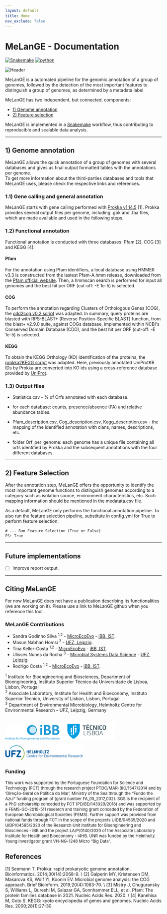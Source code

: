 ```yaml
---
layout: default
title: Home
nav_exclude: false
---
```


# MeLanGE - Documentation

[![Snakemake](https://img.shields.io/badge/snakemake-≥5.31-brightgreen.svg)](https://snakemake.bitbucket.io)
[![python](https://img.shields.io/badge/python-≥3.8-brightgreen.svg)](https://www.python.org/)

![Header](bitmap3.jpeg)

MeLanGE is a automated pipeline for the genomic annotation of a group of genomes, followed by the detection of the most important features to distinguish a group of genomes, as determined by a metadata label.

MeLanGE has two independent, but connected, components:  
* [1) Genome annotation](#1-genome-annotation)
* [2) Feature selection](#2-feature-selection)  

MeLanGE is implemented in a [Snakemake](https://snakemake.readthedocs.io/en/stable/#) workflow, thus contributing to reproducible and scalable data analysis. 

* * *


## 1) Genome annotation
MeLanGE allows the quick annotation of a group 
of genomes with several databases and gives as final output formatted tables with 
the annotations per genome. \
To get more information about the third-parties databases and tools that MeLanGE uses, 
please check the respective links and references. 


### 1.1) Gene calling and general annotation
MeLanGE starts with gene calling performed with [Prokka v1.14.5](https://github.com/tseemann/prokka) [1]. Prokka provides several output files per genome, including .gbk and .faa files, which are made available and used in the following steps. 

### 1.2) Functional annotation
Functional annotation is conducted with three databases: Pfam [2], COG [3] and KEGG [4]. 
#### Pfam
For the annotation using Pfam identifiers, a local database using HMMER v3.3 is constructed from the lastest Pfam-A.hmm release, downloaded from the [Pfam official website](http://pfam.xfam.org/). Then, a hmmscan search is performed for input all genomes and the best hit per ORF (cut-off: -E 1e-5) is selected. 

#### COG
To perform the annotation regarding Clusters of Orthologous Genes (COG), the [cdd2cog v0.2 script](https://github.com/aleimba/bac-genomics-scripts/tree/master/cdd2cog)  was adapted. In summary, query proteins are blasted with RPS-BLAST+ (Reverse Position-Specific BLAST) function, from the blast+ v2.9.0 suite, against COGs database, implemented within NCBI's Conserved Domain Database (CDD), and the best hit per ORF (cut-off: -E 1e-5) is selected. 

#### KEGG
To obtain the KEGG Orthology (KO) identification of the proteins, the [prokka2KEGG script](https://github.com/SilentGene/Bio-py/tree/master/prokka2kegg) was adapted. Here, previously annotated UniProtKB IDs by Prokka are converted into KO ids using a cross-reference database provided by [UniProt](https://www.uniprot.org/). 

### 1.3) Output files
- Statistics.csv - % of Orfs annotated with each database.

- for each database: counts, presence/absence (PA) and relative abundance tables.

- Pfam_description.csv, Cog_description.csv, Kegg_description.csv - the mapping of the identified annotation with clans, names, descriptions, etc.

- folder Orf_per_genome: each genome has a unique file containing all orfs identified by Prokka and the subsequent annotations with the four different databases.

* * *

## 2) Feature Selection

After the annotation step, MeLanGE offers the opportunity to identify the most important genome functions to distinguish genomes according to a category such as isolation source, environment characteristics, etc. Such mapping information should be mentioned in the medatata.csv file.

As a default, MeLanGE only performs the functional annotation pipeline. To also run the feature selection pipeline, substitute in config.yml for True to perform feature selection:

    # --- Run Feature Selection (True or False)
    FS: True
    

* * *

## Future implementations
- [ ] Improve report output.

* * *


## Citing MeLanGE
For now MeLanGE does not have a publication describing its functionalities (we are working on it). Please use a link to MeLanGE github when you reference this tool.


### MeLanGE Contributions
* Sandra Godinho Silva <sup>1,2</sup> - [MicroEcoEvo](https://www.facebook.com/MicroEcoEvo/) - [iBB, IST](https://ibb.tecnico.ulisboa.pt/).
* Masun Nabhan Homsi <sup>3</sup> - [UFZ, Leipzig](https://www.ufz.de/).
* Tina Keller-Costa <sup>1,2</sup> - [MicroEcoEvo](https://www.facebook.com/MicroEcoEvo/) - [iBB, IST](https://ibb.tecnico.ulisboa.pt/).
* Ulisses Nunes da Rocha <sup>3</sup> - [Microbial Systems Data Science](https://www.ufz.de/index.php?de=43659) - [UFZ, Leipzig](https://www.ufz.de/).
* Rodrigo Costa <sup>1,2</sup> - [MicroEcoEvo](https://www.facebook.com/MicroEcoEvo/) - [iBB, IST](https://ibb.tecnico.ulisboa.pt/).

<sup>1</sup> Institute for Bioengineering and Biosciences, Department of Bioengineering, Instituto Superior Técnico da Universidade de Lisboa, Lisbon, Portugal \
<sup>2</sup> Associate Laboratory, Institute for Health and Bioeconomy, Instituto Superior Técnico, University of Lisbon, Lisbon, Portugal \
<sup>3</sup> Department of Environmental Microbiology, Helmholtz Centre for Environmental Research – UFZ, Leipzig, Germany 

\
<img src="./images/IBB-Logo.png" width="175">  <img src="./images/IST.jpg" width="175">   

<img src="./images/ufz.png" width="250">
 

### Funding
<font size="2"> This work was supported by the Portuguese Foundation for Science and Technology (FCT) through the research project PTDC/MAR-BIO/1547/2014 and by ‘Direção-Geral de Política do Mar’, Ministry of the Sea through the “Fundo the Azul” funding program of  (grant number FA_05_2017_032). SGS is the recipient of a PhD scholarship conceded by FCT (PD/BD/143029/2018) and was supported by a FEMS-GO-2019-511 research and training grant conceded by the Federation of European Microbiological Societies (FEMS). Further support was provided from national funds through FCT in the scope of the projects UIDB/04565/2020 and UIDP/04565/2020 of the Research Unit Institute for Bioengineering and Biosciences - iBB and the project LA/P/0140/2020 of the Associate Laboratory Institute for Health and Bioeconomy - i4HB. UNR was funded by the Helmholtz Young Investigator grant VH-NG-1248 Micro “Big Data”. </font>

## References

[1]	Seemann T. Prokka: rapid prokaryotic genome annotation. Bioinformatics. 2014;30(14):2068-9. \\
[2]	Galperin MY, Kristensen DM, Makarova KS, Wolf YI, Koonin EV. Microbial genome analysis: the COG approach. Brief Bioinform. 2019;20(4):1063-70. \\
[3]	Mistry J, Chuguransky S, Williams L, Qureshi M, Salazar GA, Sonnhammer ELL, et al. Pfam: The protein families database in 2021. Nucleic Acids Res. 2020. \\
[4]	Kanehisa M, Goto S. KEGG: kyoto encyclopedia of genes and genomes. Nucleic Acids Res. 2000;28(1):27-30.

